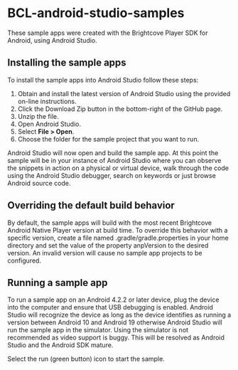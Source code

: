 BCL-android-studio-samples
=========================

These sample apps were created with the Brightcove Player SDK for Android, using Android Studio. 

## Installing the sample apps

To install the sample apps into Android Studio follow these steps:

1. Obtain and install the latest version of Android Studio using the provided on-line instructions.
2. Click the Download Zip button in the bottom-right of the GitHub page.
3. Unzip the file.
4. Open Android Studio.
5. Select **File > Open**.
6. Choose the folder for the sample project that you want to run.

Android Studio will now open and build the sample app. At this point the sample will be in your instance of Android Studio where you can observe the snippets in action on a physical or virtual device, walk through the code using the Android Studio debugger, search on keywords or just browse Android source code.

## Overriding the default build behavior

By default, the sample apps will build with the most recent Brightcove Android Native Player version at build time. To override this behavior with a specific version, create a file named .gradle/gradle.properties in your home directory and set the value of the property anpVersion to the desired version. An invalid version will cause no sample app projects to be configured.

## Running a sample app

To run a sample app on an Android 4.2.2 or later device, plug the device into the computer and ensure that USB debugging is enabled. Android Studio will recognize the device as long as the device identifies as running a version between Android 10 and Android 19 otherwise Android Studio will run the sample app in the simulator. Using the simulator is not recommended as video support is buggy. This will be resolved as Android Studio and the Android SDK mature.

  Select the run (green button) icon to start the sample.

